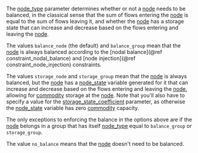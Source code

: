 The [node\_type](@ref) parameter determines whether or not a [node](@ref) needs to be balanced,
in the classical sense that the sum of flows entering the [node](@ref) is equal to the sum of flows
leaving it, and whether the [node](@ref) has a storage state that can increase and decrease based on the
flows entering and leaving the [node](@ref).

The values `balance_node` (the default) and `balance_group` mean that the [node](@ref) is always balanced according 
to the [nodal balance](@ref constraint_nodal_balance) and [node injection](@ref constraint_node_injection) constraints.

The values `storage_node` and `storage_group` mean that the [node](@ref) is always balanced, but
the [node](@ref) has a [node\_state](@ref) variable generated for it that can increase and decrease based on the
flows entering and leaving the [node](@ref), allowing for [commodity](@ref) storage at the [node](@ref).
Note that you'll also have to specify a value for the [storage_state_coefficient](@ref) parameter,
as otherwise the [node\_state](@ref) variable has zero [commodity](@ref) capacity.

The only exceptions to enforcing the balance in the options above are if the [node](@ref) belongs in a group that has
itself [node\_type](@ref) equal to `balance_group` or `storage_group`.

The value `no_balance` means that the [node](@ref) doesn't need to be balanced.